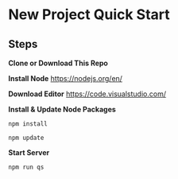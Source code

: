 # New Project Quick Start

**Steps**
---------

**Clone or Download This Repo**

 **Install Node**
	https://nodejs.org/en/

**Download Editor**
	https://code.visualstudio.com/

 **Install & Update Node Packages** 

    
    npm install
    
    npm update


**Start Server**

    npm run qs
